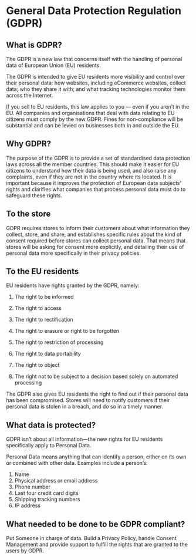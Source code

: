 # General Data Protection Regulation (GDPR) 

## What is GDPR?
The GDPR is a new law that concerns itself with the handling of personal data of European Union (EU) residents. 

The GDPR is intended to give EU residents more visibility and control over their personal data: how websites, including eCommerce websites, collect data; who they share it with; and what tracking technologies monitor them across the Internet. 

If you sell to EU residents, this law applies to you — even if you aren’t in the EU.  All companies and organisations that deal with data relating to EU citizens must comply by the new GDPR. Fines for non-compliance will be substantial and can be levied on businesses both in and outside the EU.

## Why GDPR?
The purpose of the GDPR is to provide a set of standardised data protection laws across all the member countries. This should make it easier for EU citizens to understand how their data is being used, and also raise any complaints, even if they are not in the country where its located. It is important because it improves the protection of European data subjects' rights and clarifies what companies that process personal data must do to safeguard these rights.

## To the store
GDPR requires stores to inform their customers about what information they collect, store, and share, and establishes specific rules about the kind of consent required before stores can collect personal data. That means that stores will be asking for consent more explicitly, and detailing their use of personal data more specifically in their privacy policies.

## To the EU residents
EU residents have rights granted by the GDPR, namely: 

1. The right to be informed        

2. The right to access

3. The right to rectification

4. The right to erasure or right to be forgotten

5. The right to restriction of processing

6. The right to data portability

7. The right to object

8. The right not to be subject to a decision based solely on automated processing

The GDPR also gives EU residents the right to find out if their personal data has been compromised. Stores will need to notify customers if their personal data is stolen in a breach, and do so in a timely manner.

## What data is protected? 
GDPR isn’t about all information—the new rights for EU residents specifically apply to Personal Data.

Personal Data means anything that can identify a person, either on its own or combined with other data. Examples include a person’s:

1. Name 
2. Physical address or email address
3. Phone number
4. Last four credit card digits
5. Shipping tracking numbers 
6. IP address

## What needed to be done to be GDPR compliant?
Put Someone in charge of data. Build a Privacy Policy, handle Consent Management and provide support to fulfill the rights that are granted to the users by GDPR.